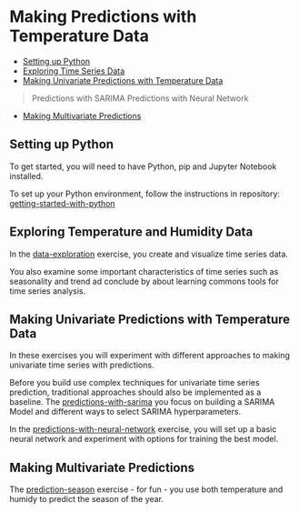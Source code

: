 # Making Predictions with Temperature Data
- [Setting up Python](#setting-up-python)
- [Exploring Time Series Data](#exploring-time-series-data)
- [Making Univariate Predictions with Temperature Data](#making-univariate-predictions-with-temperature-data)
> Predictions with SARIMA
> Predictions with Neural Network
- [Making Multivariate Predictions](#making-multivariate-predictions])


## Setting up Python

To get started, you will need to have Python, pip and  Jupyter Notebook installed.

To set up your Python environment, follow the instructions in repository: [getting-started-with-python](https://github.com/pyladieshamburg/getting-started-with-python/blob/master/README.md)


## Exploring Temperature and Humidity Data

In the [data-exploration](https://github.com/pyladieshamburg/getting-started-raspberry-pi/blob/master/analysis/data-exploration.ipynb) exercise, you create and visualize time series data.
 
You also examine some important characteristics of time series such as seasonality and trend  ad conclude by about learning commons tools for time series analysis.
 
## Making Univariate Predictions with Temperature Data

In these exercises you will experiment with different approaches to making univariate time series with predictions.

Before you build use complex techniques for univariate time series prediction, traditional approaches should also be implemented as a baseline. The [predictions-with-sarima](https://github.com/pyladieshamburg/getting-started-raspberry-pi/blob/master/analysis/prediction-with-sarima.ipynb) you  focus on building a SARIMA Model and different ways to select SARIMA hyperparameters.

In the [predictions-with-neural-network](https://github.com/pyladieshamburg/getting-started-raspberry-pi/blob/master/analysis/predict-with-nn.ipynb) exercise, you will set up a basic neural network and experiment with options for training the best model.


## Making Multivariate Predictions

The [prediction-season](https://github.com/pyladieshamburg/getting-started-raspberry-pi/blob/master/analysis/predict-season.ipynb) exercise - for fun - you use both temperature and humidy to predict the season of the year.
